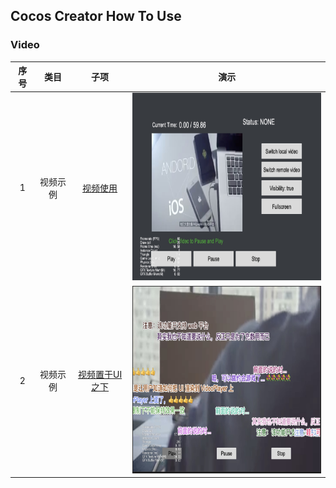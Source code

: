 ## Cocos Creator How To Use

### Video
| 序号 | 类目 | 子项 | 演示 |
| :---: | :---: | :---: | :---: |
| 1 | 视频示例 | [视频使用](https://gitee.com/yeshao2069/cocos-creator-how-to-use/tree/v3.0.x/Video/Creator3.0.0_VideoPlayer) | <div align=center><img src="../image/202203/2022030207.jpg" width="400" height="300" /></div> |
| 2 | 视频示例 | [视频置于UI之下](https://gitee.com/yeshao2069/cocos-creator-how-to-use/tree/v3.0.x/Video/Creator3.0.0_VideoStayOnBottom) | <div align=center><img src="../image/202203/2022030208.jpg" width="400" height="300" /></div> |